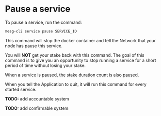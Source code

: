 # Pause a service

To pause a service, run the command:

```bash
mesg-cli service pause SERVICE_ID
```

This command will stop the docker container and tell the Network that your node has pause this service.

You will **NOT** get your stake back with this command. The goal of this command is to give you an opportunity to stop running a service for a short period of time without losing your stake.

When a service is paused, the stake duration count is also paused.

When you tell the Application to quit, it will run this command for every started service.

**TODO:** add accountable system

**TODO:** add confirmable system

